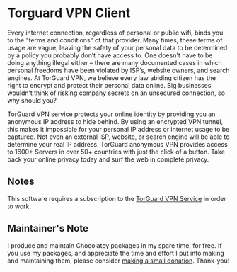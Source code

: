 

# Torguard VPN Client

Every internet connection, regardless of personal or public wifi, binds you to the "terms and conditions" of that provider. Many times, these terms of usage are vague, leaving the safety of your personal data to be determined by a policy you probably don’t have access to. One doesn't have to be doing anything illegal either – there are many documented cases in which personal freedoms have been violated by ISP’s, website owners, and search engines. At TorGuard VPN, we believe every law abiding citizen has the right to encrypt and protect their personal data online.
Big businesses wouldn’t think of risking company secrets on an unsecured connection, so why should you?

TorGuard VPN service protects your online identity by providing you an anonymous IP address to hide behind. By using an encrypted VPN tunnel, this makes it impossible for your personal IP address or internet usage to be captured. Not even an external ISP, website, or search engine will be able to determine your real IP address. TorGuard anonymous VPN provides access to 1600+ Servers in over 50+ countries with just the click of a button. Take back your online privacy today and surf the web in complete privacy.

## Notes

This software requires a subscription to the [TorGuard VPN Service](https://torguard.net) in order to work.

## Maintainer's Note

I produce and maintain Chocolatey packages in my spare time, for free. If you use my packages, and appreciate the time and effort I put into making and maintaining them, please consider [making a small donation](https://www.buymeacoffee.com/jtcmedia). Thank-you!
